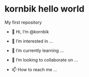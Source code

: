 # kornbik hello world

My first repository

- 👋 Hi, I’m @kornbik

- 👀 I’m interested in ...

- 🌱 I’m currently learning ...

- 💞️ I’m looking to collaborate on ...

- 📫 How to reach me ...

<!---

kornbik/master is a ✨ special ✨ repository because its `README.md` (this file) appears on your GitHub profile.

You can click the Preview link to take a look at your changes.

--->



















